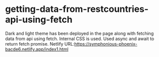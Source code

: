 # getting-data-from-restcountries-api-using-fetch
Dark and light theme has been deployed in the page along with fetching data from api using fetch. Internal CSS is used.
Used async and await to return fetch promise.
Netlify URL:https://symphonious-phoenix-bacde6.netlify.app/index1.html

